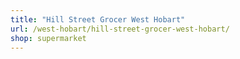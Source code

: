 ```yaml
---
title: "Hill Street Grocer West Hobart"
url: /west-hobart/hill-street-grocer-west-hobart/
shop: supermarket
---
```

